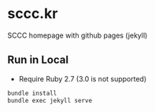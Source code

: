 # sccc.kr
SCCC homepage with github pages (jekyll)

## Run in Local
* Require Ruby 2.7 (3.0 is not supported)
```bash
bundle install
bundle exec jekyll serve
```
